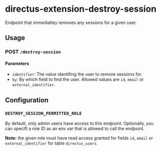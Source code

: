 # directus-extension-destroy-session

Endpoint that immediatley removes any sessions for a given user.

## Usage

### POST `/destroy-session`

#### Parameters
- `identifier`: The value identifing the user to remove sessions for. 
- `by`: By which field to find the user. Allowed values are `id`, `email` or `external_identifier`.

## Configuration

### `DESTROY_SESSION_PERMITTED_ROLE`
By default, only admin users have access to this endpoint. Optionally, you can specift a role ID as an env var that is allowed to call the endpoint.

**Note:** the given role must have read access granted for fields `id`, `email` or `external_identifier` for table `directus_users`.